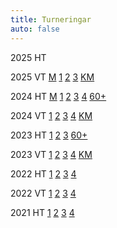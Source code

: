 ```yaml
---
title: Turneringar
auto: false
---
```


<!-- 2025 Sommar RIO
[A](https://christernilsson.github.io/2025/013-FloatingBerger/?TITLE=2025+RIO+A&GAMES=1&ROUNDS=9&SORT=0&ONE=1&BALANCE=1&p=1771+Onni+Aikio&p=1607+Helge+Bergstr%C3%B6m&p=1542+Jonas+H%C3%B6k&p=1679+Lars+Johansson&p=1600+Per+Eriksson&p=1631+Christer+Nilsson&p=1699+Per+Hamnstr%C3%B6m&p=1504+Thomas+Paulin&p=1706+Abbas+Razavi&p=1582+Jouko+Liistamo&r1=101x1&r2=0r010&r3=10011&r4=01001&r5=01111&r6=rx0r1&r7=11100&r8=xx011&r9=0rxx0)
[B](https://christernilsson.github.io/2025/013-FloatingBerger/?TITLE=RIO+2025+B&GAMES=2&ROUNDS=9&SORT=0&ONE=1&BALANCE=0&p=1504+Thomas+Paulin&p=1773+Per+Eriksson&p=1676+Onni+Aikio&p=1600+Roland+Eriksson&p=1598+Helge+Bergstr%C3%B6m&p=1666+Abbas+Razavi&p=1621+Jouko+Liistamo&p=1570+Per+Hamnstr%C3%B6m&p=1700+Christer+Nilsson&r1=011x&r2=r00x&r15=xx0x&r16=xx1x) -->


2025 HT

2025 VT
[M](https://member.schack.se/ShowTournamentServlet?id=15529&listingtype=2)
[1](https://member.schack.se/ShowTournamentServlet?id=15530&listingtype=2)
[2](https://member.schack.se/ShowTournamentServlet?id=15531&listingtype=2)
[3](https://member.schack.se/ShowTournamentServlet?id=15532&listingtype=2)
[KM](https://s1.chess-results.com/tnrWZ.aspx?lan=6&art=4&SNode=S0&tno=1091485)

2024 HT
[M](https://member.schack.se/ShowTournamentServlet?id=14507&listingtype=2)
[1](https://member.schack.se/ShowTournamentServlet?id=14508&listingtype=2)
[2](https://member.schack.se/ShowTournamentServlet?id=14509&listingtype=2)
[3](https://member.schack.se/ShowTournamentServlet?id=14510&listingtype=2)
[4](https://member.schack.se/ShowTournamentServlet?id=14512&listingtype=2)
[60+](https://s3.chess-results.com/tnrWZ.aspx?lan=1&art=4&SNode=S0&tno=990477)

2024 VT
[1](https://member.schack.se/ShowTournamentServlet?id=13627&listingtype=2)
[2](https://member.schack.se/ShowTournamentServlet?id=13628&listingtype=2)
[3](https://member.schack.se/ShowTournamentServlet?id=13631&listingtype=2)
[4](https://member.schack.se/ShowTournamentServlet?id=13633&listingtype=2)
[KM](https://s3.chess-results.com/tnrWZ.aspx?lan=1&art=4&SNode=S0&tno=875945)

2023 HT 
[1](https://member.schack.se/ShowTournamentServlet?id=12510&listingtype=2)
[2](https://member.schack.se/ShowTournamentServlet?id=12511&listingtype=2)
[3](https://member.schack.se/ShowTournamentServlet?id=12514&listingtype=2)
[60+](https://s3.chess-results.com/tnrWZ.aspx?lan=1&art=4&SNode=S0&tno=803845)

2023 VT 
[1](https://member.schack.se/ShowTournamentServlet?id=11301&listingtype=2)
[2](https://member.schack.se/ShowTournamentServlet?id=11302&listingtype=2)
[3](https://member.schack.se/ShowTournamentServlet?id=11305&listingtype=2)
[4](https://member.schack.se/ShowTournamentServlet?id=11304&listingtype=2)
[KM](https://s3.chess-results.com/tnrWZ.aspx?lan=1&art=4&SNode=S0&tno=716691)

2022 HT
[1](https://member.schack.se/ShowTournamentServlet?id=10533&listingtype=2)
[2](https://member.schack.se/ShowTournamentServlet?id=10536&listingtype=2)
[3](https://member.schack.se/ShowTournamentServlet?id=10538&listingtype=2)
[4](https://member.schack.se/ShowTournamentServlet?id=10539&listingtype=2)

2022 VT
[1](https://member.schack.se/ShowTournamentServlet?id=9926&listingtype=2)
[2](https://member.schack.se/ShowTournamentServlet?id=9927&listingtype=2)
[3](https://member.schack.se/ShowTournamentServlet?id=9928&listingtype=2)
[4](https://member.schack.se/ShowTournamentServlet?id=9929&listingtype=2)

2021 HT
[1](https://member.schack.se/ShowTournamentServlet?id=9180&listingtype=2)
[2](https://member.schack.se/ShowTournamentServlet?id=9181&listingtype=2)
[3](https://member.schack.se/ShowTournamentServlet?id=9182&listingtype=2)
[4](https://member.schack.se/ShowTournamentServlet?id=9183&listingtype=2)
